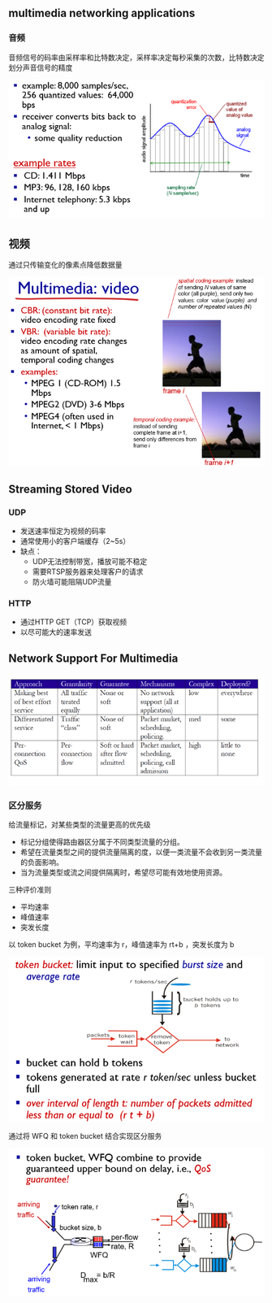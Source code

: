 ## multimedia networking applications

### 音频

音频信号的码率由采样率和比特数决定，采样率决定每秒采集的次数，比特数决定划分声音信号的精度

![image-20191225082310241](ch9.assets/image-20191225082310241.png)

## 视频

通过只传输变化的像素点降低数据量

![image-20191225082458274](ch9.assets/image-20191225082458274.png)

## Streaming Stored Video

### UDP

- 发送速率恒定为视频的码率
- 通常使用小的客户端缓存（2~5s）
- 缺点：
  - UDP无法控制带宽，播放可能不稳定
  - 需要RTSP服务器来处理客户的请求
  - 防火墙可能阻隔UDP流量

### HTTP

- 通过HTTP GET（TCP）获取视频
- 以尽可能大的速率发送  

## Network Support For Multimedia

![image-20191225091034581](ch9.assets/image-20191225091034581.png)

### 区分服务

给流量标记，对某些类型的流量更高的优先级

- 标记分组使得路由器区分属于不同类型流量的分组。
- 希望在流量类型之间的提供流量隔离的度，以便一类流量不会收到另一类流量的负面影响。
- 当为流量类型或流之间提供隔离时，希望尽可能有效地使用资源。



三种评价准则

- 平均速率
- 峰值速率
- 突发长度

以 token bucket 为例，平均速率为 r，峰值速率为 rt+b ，突发长度为 b

![image-20191225092402131](ch9.assets/image-20191225092402131.png)

通过将 WFQ 和 token bucket 结合实现区分服务

![image-20191225093105000](ch9.assets/image-20191225093105000.png)